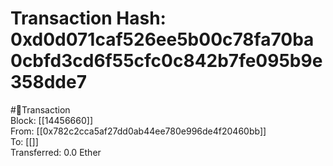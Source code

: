 
Transaction Hash: 0xd0d071caf526ee5b00c78fa70ba0cbfd3cd6f55cfc0c842b7fe095b9e358dde7
====================================================================================
  
#💸Transaction  
Block: [[14456660]]  
From: [[0x782c2cca5af27dd0ab44ee780e996de4f20460bb]]  
To: [[]]  
Transferred: 0.0 Ether